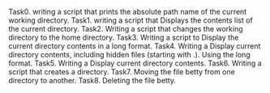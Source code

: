 Task0. writing a script that prints the absolute path name of the current working directory.
Task1. writing a script that Displays the contents list of the current directory.
Task2. Writing a script that changes the working directory to the home directory.
Task3. Writing a script to Display the  current directory contents in a long format.
Task4. Writing a Display current directory contents, including hidden files (starting with .). Using the long format.
Task5. Writing a Display current directory contents.
Task6. Writing a script that creates a directory.
Task7. Moving the file betty from one directory to another.
Task8. Deleting the file betty.
